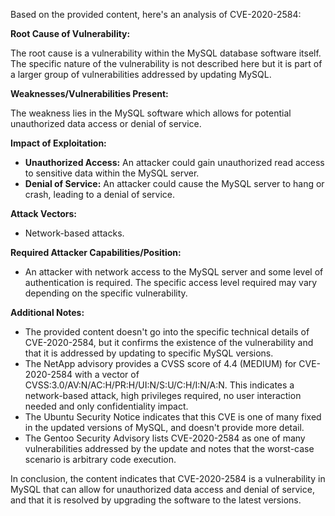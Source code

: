 Based on the provided content, here's an analysis of CVE-2020-2584:

**Root Cause of Vulnerability:**

The root cause is a vulnerability within the MySQL database software itself. The specific nature of the vulnerability is not described here but it is part of a larger group of vulnerabilities addressed by updating MySQL.

**Weaknesses/Vulnerabilities Present:**

The weakness lies in the MySQL software which allows for potential unauthorized data access or denial of service.

**Impact of Exploitation:**

*   **Unauthorized Access:** An attacker could gain unauthorized read access to sensitive data within the MySQL server.
*   **Denial of Service:** An attacker could cause the MySQL server to hang or crash, leading to a denial of service.

**Attack Vectors:**
* Network-based attacks.

**Required Attacker Capabilities/Position:**
*  An attacker with network access to the MySQL server and some level of authentication is required. The specific access level required may vary depending on the specific vulnerability.

**Additional Notes:**

* The provided content doesn't go into the specific technical details of CVE-2020-2584, but it confirms the existence of the vulnerability and that it is addressed by updating to specific MySQL versions.
* The NetApp advisory provides a CVSS score of 4.4 (MEDIUM) for CVE-2020-2584 with a vector of CVSS:3.0/AV:N/AC:H/PR:H/UI:N/S:U/C:H/I:N/A:N. This indicates a network-based attack, high privileges required, no user interaction needed and only confidentiality impact.
* The Ubuntu Security Notice indicates that this CVE is one of many fixed in the updated versions of MySQL, and doesn't provide more detail.
* The Gentoo Security Advisory lists CVE-2020-2584 as one of many vulnerabilities addressed by the update and notes that the worst-case scenario is arbitrary code execution.

In conclusion, the content indicates that CVE-2020-2584 is a vulnerability in MySQL that can allow for unauthorized data access and denial of service, and that it is resolved by upgrading the software to the latest versions.